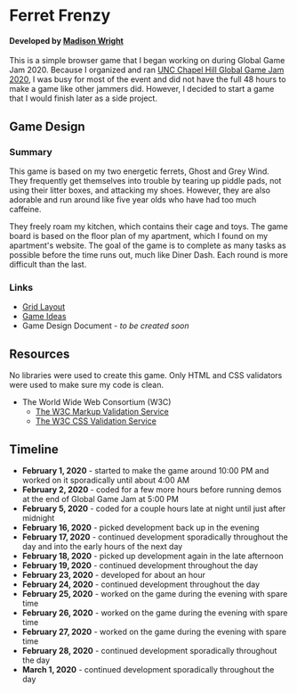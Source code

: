 # Ferret Frenzy
#### Developed by [Madison Wright](https://www.linkedin.com/in/madisonannewright/)

This is a simple browser game that I began working on during Global Game Jam 2020. Because I organized and ran [UNC Chapel Hill Global Game Jam 2020](http://uncglobalgamejam.web.unc.edu/), I was busy for most of the event and did not have the full 48 hours to make a game like other jammers did. However, I decided to start a game that I would finish later as a side project.

## Game Design

### Summary
This game is based on my two energetic ferrets, Ghost and Grey Wind. They frequently get themselves into trouble by tearing up piddle pads, not using their litter boxes, and attacking my shoes. However, they are also adorable and run around like five year olds who have had too much caffeine.

They freely roam my kitchen, which contains their cage and toys. The game board is based on the floor plan of my apartment, which I found on my apartment's website. The goal of the game is to complete as many tasks as possible before the time runs out, much like Diner Dash. Each round is more difficult than the last.

### Links
* [Grid Layout](https://docs.google.com/spreadsheets/d/1-KMvaYiea7e0mTuXd-PzqM9TWUQDRjVkWKq_npYp7I8/edit?usp=sharing)
* [Game Ideas](https://docs.google.com/document/d/1mErbnoL2b4eF1-HiH77UTwKmy4L2Qa94NzU6imBUPTU/edit?usp=sharing)
* Game Design Document - *to be created soon*

## Resources
No libraries were used to create this game. Only HTML and CSS validators were used to make sure my code is clean.

* The World Wide Web Consortium (W3C)
    * [The W3C Markup Validation Service](https://validator.w3.org/)
    * [The W3C CSS Validation Service](https://jigsaw.w3.org/css-validator/)

## Timeline
* **February 1, 2020** - started to make the game around 10:00 PM and worked on it sporadically until about 4:00 AM
* **February 2, 2020** - coded for a few more hours before running demos at the end of Global Game Jam at 5:00 PM
* **February 5, 2020** - coded for a couple hours late at night until just after midnight
* **February 16, 2020** - picked development back up in the evening
* **February 17, 2020** - continued development sporadically throughout the day and into the early hours of the next day
* **February 18, 2020** - picked up development again in the late afternoon
* **February 19, 2020** - continued development throughout the day
* **February 23, 2020** - developed for about an hour
* **February 24, 2020** - continued development throughout the day
* **February 25, 2020** - worked on the game during the evening with spare time
* **February 26, 2020** - worked on the game during the evening with spare time
* **February 27, 2020** - worked on the game during the evening with spare time
* **February 28, 2020** - continued development sporadically throughout the day
* **March 1, 2020** - continued development sporadically throughout the day